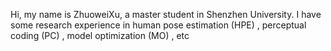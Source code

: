 Hi, my name is ZhuoweiXu, a master student in Shenzhen University. 
I have some research experience in human pose estimation (HPE) , perceptual coding (PC) , model optimization (MO) , etc

